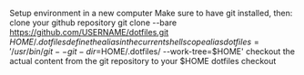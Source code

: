 Setup environment in a new computer
Make sure to have git installed, then:
clone your github repository
  git clone --bare https://github.com/USERNAME/dotfiles.git $HOME/.dotfiles
define the alias in the current shell scope
  alias dotfiles='/usr/bin/git --git-dir=$HOME/.dotfiles/ --work-tree=$HOME'
checkout the actual content from the git repository to your $HOME
  dotfiles checkout
